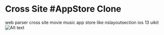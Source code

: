 # Cross Site #AppStore Clone
web parser cross site movie music app store like nslayoutsection ios 13 uikit
![Alt text](/relative/path/to/img.jpg?raw=true "Screenshot")
